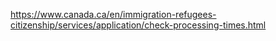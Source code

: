 https://www.canada.ca/en/immigration-refugees-citizenship/services/application/check-processing-times.html
